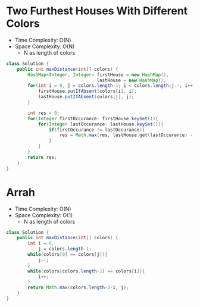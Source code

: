 # Two Furthest Houses With Different Colors

- Time Complexity: O(N)
- Space Complexity: O(N)
  - N as length of colors

```java
class Solution {
    public int maxDistance(int[] colors) {
        HashMap<Integer, Integer> firstHouse = new HashMap(),
                                  lastHouse = new HashMap();
        for(int i = 0, j = colors.length-1; i < colors.length;j--, i++){
            firstHouse.putIfAbsent(colors[i], i);
            lastHouse.putIfAbsent(colors[j], j);
        }

        int res = 0;
        for(Integer firstOccurance: firstHouse.keySet()){
            for(Integer lastOccurance: lastHouse.keySet()){
                if(firstOccurance != lastOccurance){
                    res = Math.max(res, lastHouse.get(lastOccurance) - firstHouse.get(firstOccurance));
                }
            }
        }
        return res;
    }
}
```

# Arrah

- Time Complexity: O(N)
- Space Complexity: O(1)
  - N as length of colors

```java
class Solution {
    public int maxDistance(int[] colors) {
        int i = 0,
            j = colors.length-1;
        while(colors[0] == colors[j]){
            j--;
        }
        while(colors[colors.length-1] == colors[i]){
            i++;
        }
        return Math.max(colors.length-1-i, j);
    }
}
```
